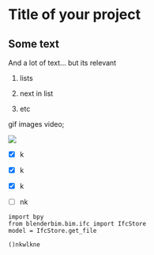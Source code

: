 # Title of your project





## Some text



And a lot of text... but its relevant

1. lists

2. next in list

3. etc



gif images video;

![](https://web.archive.org/web/20090731153102if_/http://www.geocities.com/RainForest/6296/adoptions/agbubblep.gif)



- [x] k

- [x] k

- [x] k

- [ ] nk



```
import bpy
from blenderbim.bim.ifc import IfcStore
model = IfcStore.get_file

()nkwlkne
```


